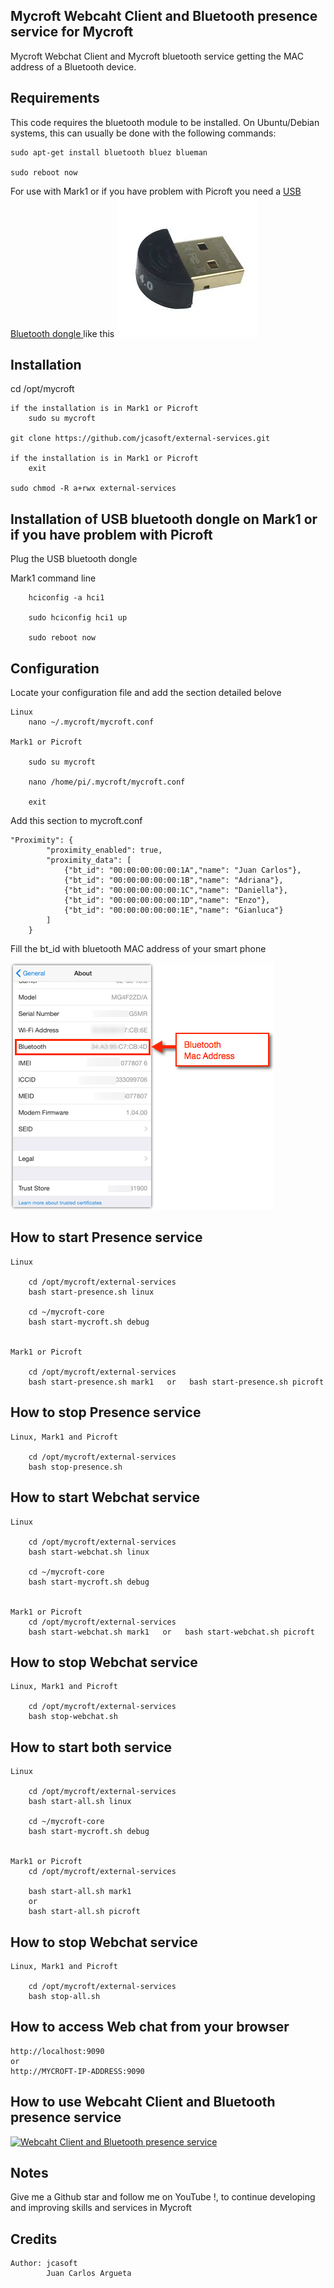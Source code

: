 ## Mycroft Webcaht Client and Bluetooth presence service for Mycroft
Mycroft Webchat Client and Mycroft bluetooth service getting the MAC address of a Bluetooth device.


## Requirements

This code requires the bluetooth module to be installed. On Ubuntu/Debian systems, this can usually be done with the following commands:

    sudo apt-get install bluetooth bluez blueman

    sudo reboot now

For use with Mark1 or if you have problem with Picroft you need a [USB Bluetooth dongle ](https://www.amazon.com/Bluetooth-Dongle-Adapter-Raspberry-Windows/dp/B073H4GQ9Q/ref=sr_1_8?ie=UTF8&qid=1531953940&sr=8-8&keywords=raspberry+pi+3+usb+bluetooth+dongle) like this
![Screenshot](usb_donle.jpeg?raw=true)


## Installation

cd /opt/mycroft


    if the installation is in Mark1 or Picroft
        sudo su mycroft

    git clone https://github.com/jcasoft/external-services.git

    if the installation is in Mark1 or Picroft
        exit
        
    sudo chmod -R a+rwx external-services


## Installation of USB bluetooth dongle on Mark1 or if you have problem with Picroft

Plug the USB bluetooth dongle

Mark1 command line

        hciconfig -a hci1

        sudo hciconfig hci1 up

        sudo reboot now


## Configuration


Locate your configuration file and add the section detailed belove

    Linux
        nano ~/.mycroft/mycroft.conf

    Mark1 or Picroft

        sudo su mycroft

        nano /home/pi/.mycroft/mycroft.conf

        exit

Add this section to mycroft.conf

	"Proximity": {
            "proximity_enabled": true, 
            "proximity_data": [
                {"bt_id": "00:00:00:00:00:1A","name": "Juan Carlos"},
                {"bt_id": "00:00:00:00:00:1B","name": "Adriana"},
                {"bt_id": "00:00:00:00:00:1C","name": "Daniella"},
                {"bt_id": "00:00:00:00:00:1D","name": "Enzo"},
                {"bt_id": "00:00:00:00:00:1E","name": "Gianluca"}
            ]
        }


Fill the bt_id with bluetooth MAC address of your smart phone

![Screenshot](IOS-Bluetooth-MAC-Address.png?raw=true)

## How to start Presence service

    Linux

        cd /opt/mycroft/external-services
        bash start-presence.sh linux

        cd ~/mycroft-core
        bash start-mycroft.sh debug


    Mark1 or Picroft

        cd /opt/mycroft/external-services
        bash start-presence.sh mark1   or   bash start-presence.sh picroft


## How to stop Presence service

    Linux, Mark1 and Picroft

        cd /opt/mycroft/external-services
        bash stop-presence.sh

## How to start Webchat service

    Linux

        cd /opt/mycroft/external-services
        bash start-webchat.sh linux

        cd ~/mycroft-core
        bash start-mycroft.sh debug


    Mark1 or Picroft
        cd /opt/mycroft/external-services
        bash start-webchat.sh mark1   or   bash start-webchat.sh picroft


## How to stop Webchat service

    Linux, Mark1 and Picroft

        cd /opt/mycroft/external-services
        bash stop-webchat.sh


## How to start both service

    Linux

        cd /opt/mycroft/external-services
        bash start-all.sh linux

        cd ~/mycroft-core
        bash start-mycroft.sh debug


    Mark1 or Picroft
        cd /opt/mycroft/external-services

        bash start-all.sh mark1
        or   
        bash start-all.sh picroft


## How to stop Webchat service

    Linux, Mark1 and Picroft

        cd /opt/mycroft/external-services
        bash stop-all.sh

## How to access Web chat from your browser

    http://localhost:9090
    or
    http://MYCROFT-IP-ADDRESS:9090


## How to use Webcaht Client and Bluetooth presence service
[![Webcaht Client and Bluetooth presence service](https://img.youtube.com/vi/J8NGy9UwkPI/0.jpg)](https://www.youtube.com/watch?v=J8NGy9UwkPI)


## Notes
Give me a Github star and follow me on YouTube !, to continue developing and improving skills and services in Mycroft

## Credits

    Author: jcasoft
            Juan Carlos Argueta


